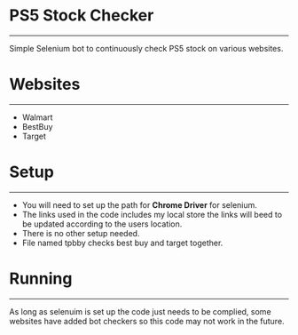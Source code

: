 # PS5 Stock Checker
-------------------------------------------------------------------------
Simple Selenium bot to continuously check PS5 stock on various websites.

# Websites
-------------------------------------------------------------------------
- Walmart
- BestBuy 
- Target

# Setup
-------------------------------------------------------------------------
- You will need to set up the path for **Chrome Driver** for selenium. 
- The links used in the code includes my local store the links will beed to be updated according to the users location. 
- There is no other setup needed.
- File named tpbby checks best buy and target together.

# Running 
-------------------------------------------------------------------------
As long as selenuim is set up the code just needs to be complied, some websites have added bot checkers so this code may not work in the future.

